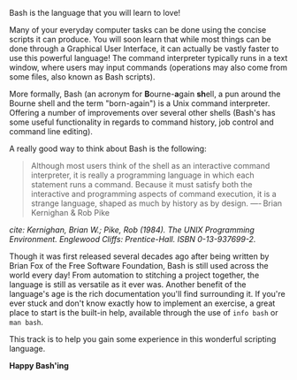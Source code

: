 Bash is the language that you will learn to love!

Many of your everyday computer tasks can be done using the concise scripts it can produce.
You will soon learn that while most things can be done through a Graphical User Interface, it can actually be vastly faster to use this powerful language!
The command interpreter typically runs in a text window, where users may input commands (operations may also come from some files, also known as Bash scripts).

More formally, Bash (an acronym for **B**ourne-**a**gain **sh**ell, a pun around the Bourne shell and the term "born-again") is a Unix command interpreter.
Offering a number of improvements over several other shells (Bash's has some useful functionality in regards to command history, job control and command line editing).

A really good way to think about Bash is the following:

> Although most users think of the shell as an interactive command interpreter, it is really a programming language in which each statement runs a command.
> Because it must satisfy both the interactive and programming aspects of command execution, it is a strange language, shaped as much by history as by design.  —- Brian Kernighan & Rob Pike

_cite: Kernighan, Brian W.; Pike, Rob (1984). The UNIX Programming Environment. Englewood Cliffs: Prentice-Hall. ISBN 0-13-937699-2._

Though it was first released several decades ago after being written by Brian Fox of the Free Software Foundation, Bash is still used across the world every day!
From automation to stitching a project together, the language is still as versatile as it ever was.
Another benefit of the language's age is the rich documentation you'll find surrounding it.
If you're ever stuck and don't know exactly how to implement an exercise, a great place to start is the built-in help, available through the use of `info bash` or `man bash`. 

This track is to help you gain some experience in this wonderful scripting language.

**Happy Bash'ing**

